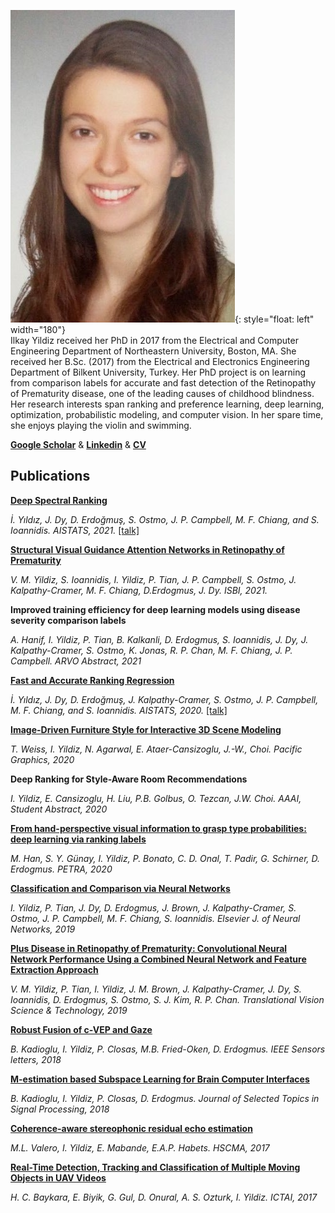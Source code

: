 ![image](ilkayyildiz.jpg){: style="float: left" width="180"}   <br />   Ilkay Yildiz received her PhD in 2017 from the Electrical and Computer Engineering Department of Northeastern University, Boston, MA. She received her B.Sc. (2017) from the Electrical and Electronics Engineering Department of Bilkent University, Turkey. Her PhD project is on learning from comparison labels for accurate and fast detection of the Retinopathy of Prematurity disease, one of the leading causes of childhood blindness. Her research interests span ranking and preference learning, deep learning, optimization, probabilistic modeling, and computer vision. In her spare time, she enjoys playing the violin and swimming.

[**Google Scholar**](https://scholar.google.com/citations?user=rXGU5mYAAAAJ&hl=en) & [**Linkedin**](https://www.linkedin.com/in/ilkay-y%C4%B1ld%C4%B1z/)  & <a href="Yildiz_CV_after_PhD.pdf">**CV**</a>

## Publications

[**Deep Spectral Ranking**](http://proceedings.mlr.press/v130/yildiz21a/yildiz21a.pdf)

*İ. Yıldız, J. Dy, D. Erdoğmuş, S. Ostmo, J. P. Campbell, M. F. Chiang, and S. Ioannidis. AISTATS, 2021.* [\[talk\]](https://www.youtube.com/watch?v=GZKGAlvvUGw)


[**Structural Visual Guidance Attention Networks in Retinopathy of Prematurity**]()

*V. M. Yildiz, S. Ioannidis, I. Yildiz, P. Tian, J. P. Campbell, S. Ostmo, J. Kalpathy-Cramer, M. F. Chiang, D.Erdogmus, J. Dy. ISBI, 2021.* 


**Improved training efficiency for deep learning models using disease severity comparison labels**

*A. Hanif, I. Yildiz, P. Tian, B. Kalkanli, D. Erdogmus, S. Ioannidis, J. Dy, J. Kalpathy-Cramer, S. Ostmo, K. Jonas, R. P. Chan, M. F. Chiang, J. P. Campbell. ARVO Abstract, 2021*


[**Fast and Accurate Ranking Regression**](http://proceedings.mlr.press/v108/yildiz20a/yildiz20a.pdf)

*İ. Yıldız, J. Dy, D. Erdoğmuş, J. Kalpathy-Cramer, S. Ostmo, J. P. Campbell, M. F. Chiang, and S. Ioannidis. AISTATS, 2020.* [\[talk\]](https://slideslive.com/38929956/fast-and-accurate-ranking-regression)


[**Image-Driven Furniture Style for Interactive 3D Scene Modeling**](https://onlinelibrary.wiley.com/doi/abs/10.1111/cgf.14126)

*T. Weiss, I. Yildiz, N. Agarwal, E. Ataer-Cansizoglu, J.-W., Choi. Pacific Graphics, 2020*


**Deep Ranking for Style-Aware Room Recommendations**

*I. Yildiz, E. Cansizoglu, H. Liu, P.B. Golbus, O. Tezcan, J.W. Choi. AAAI, Student Abstract, 2020*


[**From hand-perspective visual information to grasp type probabilities: deep learning via ranking labels**](https://dl.acm.org/doi/abs/10.1145/3316782.3316794)

*M. Han, S. Y. Günay, I. Yildiz, P. Bonato, C. D. Onal, T. Padir, G. Schirner, D. Erdogmus. PETRA, 2020*


[**Classification and Comparison via Neural Networks**](https://www.sciencedirect.com/science/article/abs/pii/S0893608019301777)

*I. Yildiz, P. Tian, J. Dy, D. Erdogmus, J. Brown, J. Kalpathy-Cramer, S. Ostmo, J. P. Campbell, M. F. Chiang, S. Ioannidis. Elsevier J. of Neural Networks, 2019*


[**Plus Disease in Retinopathy of Prematurity: Convolutional Neural Network Performance Using a Combined Neural Network and Feature Extraction Approach**](https://tvst.arvojournals.org/article.aspx?articleid=2761572)

*V. M. Yildiz, P. Tian, I. Yildiz, J. M. Brown, J. Kalpathy-Cramer, J. Dy, S. Ioannidis, D. Erdogmus, S. Ostmo, S. J. Kim, R. P. Chan. Translational Vision Science & Technology, 2019*


[**Robust Fusion of c-VEP and Gaze**](https://ieeexplore.ieee.org/abstract/document/8515115)

*B. Kadioglu, I. Yildiz, P. Closas, M.B. Fried-Oken, D. Erdogmus. IEEE Sensors letters, 2018*


[**M-estimation based Subspace Learning for Brain Computer Interfaces**](https://ieeexplore.ieee.org/abstract/document/8471173)

*B. Kadioglu, I. Yildiz, P. Closas, D. Erdogmus. Journal of Selected Topics in Signal Processing, 2018*


[**Coherence-aware stereophonic residual echo estimation**](https://ieeexplore.ieee.org/abstract/document/7895585)

*M.L. Valero, I. Yildiz, E. Mabande, E.A.P. Habets. HSCMA, 2017*


[**Real-Time Detection, Tracking and Classification of Multiple Moving Objects in UAV Videos**](https://ieeexplore.ieee.org/abstract/document/8372048)

*H. C. Baykara, E. Biyik, G. Gul, D. Onural, A. S. Ozturk, I. Yildiz. ICTAI, 2017*



